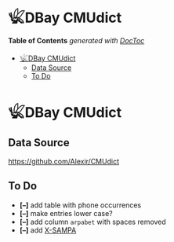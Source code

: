 

# 𓆤DBay CMUdict


<!-- START doctoc generated TOC please keep comment here to allow auto update -->
<!-- DON'T EDIT THIS SECTION, INSTEAD RE-RUN doctoc TO UPDATE -->
**Table of Contents**  *generated with [DocToc](https://github.com/thlorenz/doctoc)*

- [𓆤DBay CMUdict](#%F0%93%86%A4dbay-cmudict)
  - [Data Source](#data-source)
  - [To Do](#to-do)

<!-- END doctoc generated TOC please keep comment here to allow auto update -->


# 𓆤DBay CMUdict

## Data Source

https://github.com/Alexir/CMUdict

## To Do

* **[–]** add table with phone occurrences
* **[–]** make entries lower case?
* **[–]** add column `arpabet` with spaces removed
* **[–]** add [X-SAMPA](https://en.wikipedia.org/wiki/X-SAMPA)
